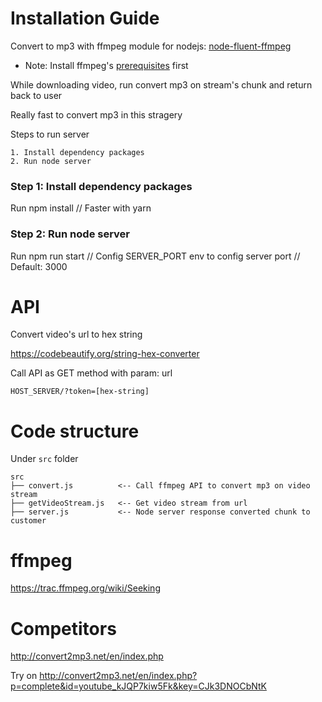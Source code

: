 # Installation Guide
Convert to mp3 with ffmpeg module for nodejs: [node-fluent-ffmpeg](https://github.com/fluent-ffmpeg/node-fluent-ffmpeg#)

+ Note: Install ffmpeg's [prerequisites](https://github.com/fluent-ffmpeg/node-fluent-ffmpeg#prerequisites) first

While downloading video, run convert mp3 on stream's chunk and return back to user

Really fast to convert mp3 in this stragery

Steps to run server

    1. Install dependency packages
    2. Run node server
    
### Step 1: Install dependency packages
Run
    npm install
    // Faster with yarn
    
### Step 2: Run node server
Run
    npm run start
    // Config SERVER_PORT env to config server port
    // Default: 3000
 
# API
Convert video's url to hex string

https://codebeautify.org/string-hex-converter

Call API as GET method with param: url

    HOST_SERVER/?token=[hex-string]
    
# Code structure
Under `src` folder

    src
    ├── convert.js          <-- Call ffmpeg API to convert mp3 on video stream
    ├── getVideoStream.js   <-- Get video stream from url
    ├── server.js           <-- Node server response converted chunk to customer
    

# ffmpeg
https://trac.ffmpeg.org/wiki/Seeking

# Competitors
http://convert2mp3.net/en/index.php

Try on http://convert2mp3.net/en/index.php?p=complete&id=youtube_kJQP7kiw5Fk&key=CJk3DNOCbNtK
